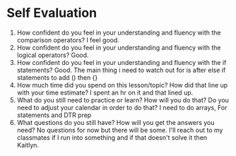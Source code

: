 # Self Evaluation

1. How confident do you feel in your understanding and fluency with the comparison operators? I feel good.
1. How confident do you feel in your understanding and fluency with the logical operators?
Good.
1. How confident do you feel in your understanding and fluency with the if statements?
Good. The main thing i need to watch out for is after else if statements to add () then {}
1. How much time did you spend on this lesson/topic? How did that line up with your time estimate? I spent an hr on it and that lined up. 
1. What do you still need to practice or learn? How will you do that? Do you need to adjust your calendar in order to do that? I need to do arrays, For statements and DTR prep
1. What questions do you still have? How will you get the answers you need? No questions for now but there will be some. I'll reach out to my classmates if I run into something and if that doesn't solve it then Kaitlyn. 
